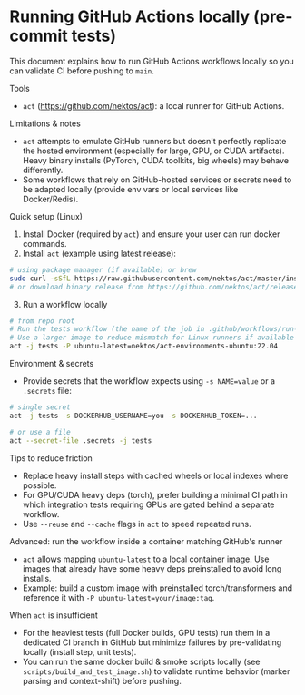 # Running GitHub Actions locally (pre-commit tests)

This document explains how to run GitHub Actions workflows locally so you can validate CI before pushing to `main`.

Tools
- `act` (https://github.com/nektos/act): a local runner for GitHub Actions.

Limitations & notes
- `act` attempts to emulate GitHub runners but doesn't perfectly replicate the hosted environment (especially for large, GPU, or CUDA artifacts). Heavy binary installs (PyTorch, CUDA toolkits, big wheels) may behave differently.
- Some workflows that rely on GitHub-hosted services or secrets need to be adapted locally (provide env vars or local services like Docker/Redis).

Quick setup (Linux)
1. Install Docker (required by `act`) and ensure your user can run docker commands.
2. Install `act` (example using latest release):

```bash
# using package manager (if available) or brew
sudo curl -sSfL https://raw.githubusercontent.com/nektos/act/master/install.sh | sudo bash
# or download binary release from https://github.com/nektos/act/releases
```

3. Run a workflow locally

```bash
# from repo root
# Run the tests workflow (the name of the job in .github/workflows/run-tests.yml)
# Use a larger image to reduce mismatch for Linux runners if available
act -j tests -P ubuntu-latest=nektos/act-environments-ubuntu:22.04
```

Environment & secrets
- Provide secrets that the workflow expects using `-s NAME=value` or a `.secrets` file:

```bash
# single secret
act -j tests -s DOCKERHUB_USERNAME=you -s DOCKERHUB_TOKEN=...

# or use a file
act --secret-file .secrets -j tests
```

Tips to reduce friction
- Replace heavy install steps with cached wheels or local indexes where possible.
- For GPU/CUDA heavy deps (torch), prefer building a minimal CI path in which integration tests requiring GPUs are gated behind a separate workflow.
- Use `--reuse` and `--cache` flags in `act` to speed repeated runs.

Advanced: run the workflow inside a container matching GitHub's runner
- `act` allows mapping `ubuntu-latest` to a local container image. Use images that already have some heavy deps preinstalled to avoid long installs.
- Example: build a custom image with preinstalled torch/transformers and reference it with `-P ubuntu-latest=your/image:tag`.

When `act` is insufficient
- For the heaviest tests (full Docker builds, GPU tests) run them in a dedicated CI branch in GitHub but minimize failures by pre-validating locally (install step, unit tests).
- You can run the same docker build & smoke scripts locally (see `scripts/build_and_test_image.sh`) to validate runtime behavior (marker parsing and context-shift) before pushing.


